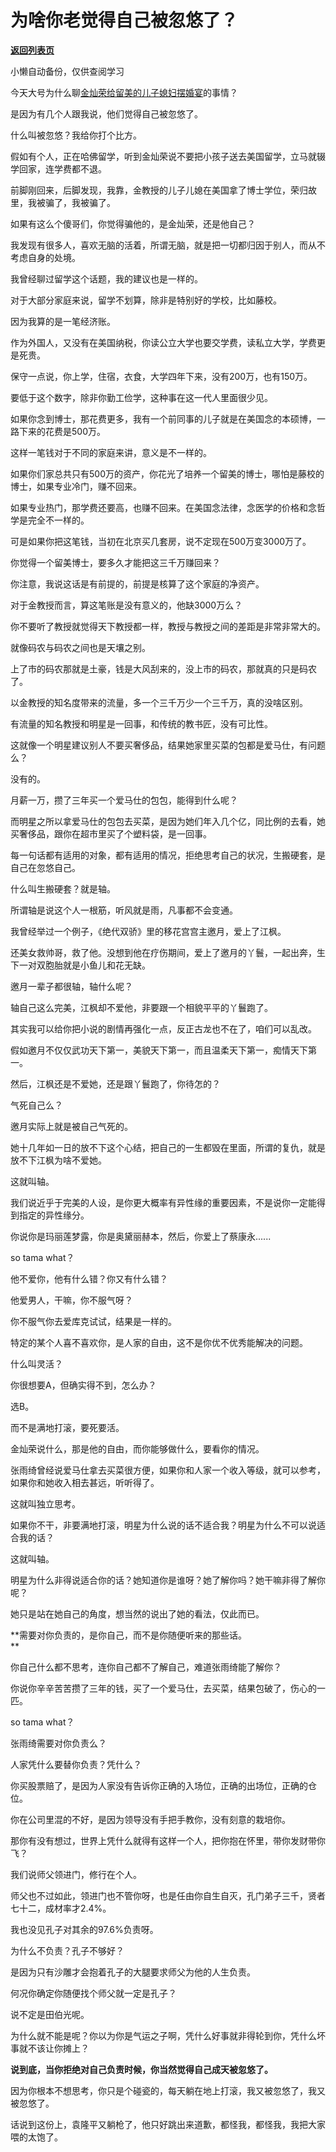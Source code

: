 # 为啥你老觉得自己被忽悠了？

[**返回列表页**](/gzh/记忆承载3)

小懒自动备份，仅供查阅学习

今天大号为什么聊[金灿荣给留美的儿子媳妇摆婚宴](https://mp.weixin.qq.com/s?__biz=MzU0MjYwNDU2Mw==&mid=2247492715&idx=2&sn=b5013df4e2c9d005d6c9703a5282e5b0&chksm=fb1a8817cc6d01019f3c27b25e60caaeb708a1af18fc63656e8bb39542b9661fbf17df2dd677&token=515352953&lang=zh_CN&scene=21#wechat_redirect)的事情？

  

是因为有几个人跟我说，他们觉得自己被忽悠了。

  

什么叫被忽悠？我给你打个比方。

  

假如有个人，正在哈佛留学，听到金灿荣说不要把小孩子送去美国留学，立马就辍学回家，连学费都不退。

  

前脚刚回来，后脚发现，我靠，金教授的儿子儿媳在美国拿了博士学位，荣归故里，我被骗了，我被骗了。  

  

如果有这么个傻哥们，你觉得骗他的，是金灿荣，还是他自己？

  

我发现有很多人，喜欢无脑的活着，所谓无脑，就是把一切都归因于别人，而从不考虑自身的处境。

  

我曾经聊过留学这个话题，我的建议也是一样的。

  

对于大部分家庭来说，留学不划算，除非是特别好的学校，比如藤校。  

  

因为我算的是一笔经济账。

  

作为外国人，又没有在美国纳税，你读公立大学也要交学费，读私立大学，学费更是死贵。  

  

保守一点说，你上学，住宿，衣食，大学四年下来，没有200万，也有150万。

  

要低于这个数字，除非你勤工俭学，这种事在这一代人里面很少见。

  

如果你念到博士，那花费更多，我有一个前同事的儿子就是在美国念的本硕博，一路下来的花费是500万。

  

这样一笔钱对于不同的家庭来讲，意义是不一样的。  

  

如果你们家总共只有500万的资产，你花光了培养一个留美的博士，哪怕是藤校的博士，如果专业冷门，赚不回来。

  

如果专业热门，那学费还要高，也赚不回来。在美国念法律，念医学的价格和念哲学是完全不一样的。

  

可是如果你把这笔钱，当初在北京买几套房，说不定现在500万变3000万了。

  

你觉得一个留美博士，要多久才能把这三千万赚回来？  

  

你注意，我说这话是有前提的，前提是核算了这个家庭的净资产。

  

对于金教授而言，算这笔账是没有意义的，他缺3000万么？  

  

你不要听了教授就觉得天下教授都一样，教授与教授之间的差距是非常非常大的。

  

就像码农与码农之间也是天壤之别。

  

上了市的码农那就是土豪，钱是大风刮来的，没上市的码农，那就真的只是码农了。

  

以金教授的知名度带来的流量，多一个三千万少一个三千万，真的没啥区别。

  

有流量的知名教授和明星是一回事，和传统的教书匠，没有可比性。

  

这就像一个明星建议别人不要买奢侈品，结果她家里买菜的包都是爱马仕，有问题么？  

  

没有的。

  

月薪一万，攒了三年买一个爱马仕的包包，能得到什么呢？

  

而明星之所以拿爱马仕的包包去买菜，是因为她们年入几个亿，同比例的去看，她买奢侈品，跟你在超市里买了个塑料袋，是一回事。  

  

每一句话都有适用的对象，都有适用的情况，拒绝思考自己的状况，生搬硬套，是自己在忽悠自己。

  

什么叫生搬硬套？就是轴。

  

所谓轴是说这个人一根筋，听风就是雨，凡事都不会变通。

  

我曾经举过一个例子，《绝代双骄》里的移花宫宫主邀月，爱上了江枫。

  

还美女救帅哥，救了他。没想到他在疗伤期间，爱上了邀月的丫鬟，一起出奔，生下一对双胞胎就是小鱼儿和花无缺。

  

邀月一辈子都很轴，轴什么呢？

  

轴自己这么完美，江枫却不爱他，非要跟一个相貌平平的丫鬟跑了。

  

其实我可以给你把小说的剧情再强化一点，反正古龙也不在了，咱们可以乱改。

  

假如邀月不仅仅武功天下第一，美貌天下第一，而且温柔天下第一，痴情天下第一。

  

然后，江枫还是不爱她，还是跟丫鬟跑了，你待怎的？

  

气死自己么？

  

邀月实际上就是被自己气死的。

  

她十几年如一日的放不下这个心结，把自己的一生都毁在里面，所谓的复仇，就是放不下江枫为啥不爱她。

  

这就叫轴。

  

我们说近乎于完美的人设，是你更大概率有异性缘的重要因素，不是说你一定能得到指定的异性缘分。

  

你说你是玛丽莲梦露，你是奥黛丽赫本，然后，你爱上了蔡康永......

  

so tama what？

  

他不爱你，他有什么错？你又有什么错？

  

他爱男人，干嘛，你不服气呀？

  

你不服气你去爱库克试试，结果是一样的。

  

特定的某个人喜不喜欢你，是人家的自由，这不是你优不优秀能解决的问题。

  

什么叫灵活？

  

你很想要A，但确实得不到，怎么办？

  

选B。

  

而不是满地打滚，要死要活。

  

金灿荣说什么，那是他的自由，而你能够做什么，要看你的情况。

  

张雨绮曾经说爱马仕拿去买菜很方便，如果你和人家一个收入等级，就可以参考，如果你和她收入相去甚远，听听得了。  

  

这就叫独立思考。

  

如果你不干，非要满地打滚，明星为什么说的话不适合我？明星为什么不可以说适合我的话？

  

这就叫轴。

  

明星为什么非得说适合你的话？她知道你是谁呀？她了解你吗？她干嘛非得了解你呢？  

  

她只是站在她自己的角度，想当然的说出了她的看法，仅此而已。  

  

 **需要对你负责的，是你自己，而不是你随便听来的那些话。  
**

  

你自己什么都不思考，连你自己都不了解自己，难道张雨绮能了解你？  

  

你说你辛辛苦苦攒了三年的钱，买了一个爱马仕，去买菜，结果包破了，伤心的一匹。

  

so tama what？  

  

张雨绮需要对你负责么？  

  

人家凭什么要替你负责？凭什么？  

  

你买股票赔了，是因为人家没有告诉你正确的入场位，正确的出场位，正确的仓位。

  

你在公司里混的不好，是因为领导没有手把手教你，没有刻意的栽培你。  

  

那你有没有想过，世界上凭什么就得有这样一个人，把你抱在怀里，带你发财带你飞？

  

我们说师父领进门，修行在个人。

  

师父也不过如此，领进门也不管你呀，也是任由你自生自灭，孔门弟子三千，贤者七十二，成材率才2.4%。

  

我也没见孔子对其余的97.6%负责呀。  

  

为什么不负责？孔子不够好？  
  

是因为只有沙雕才会抱着孔子的大腿要求师父为他的人生负责。

  

何况你确定你随便找个师父就一定是孔子？  

  

说不定是田伯光呢。

  

为什么就不能是呢？你以为你是气运之子啊，凭什么好事就非得轮到你，凭什么坏事就不该让你摊上？  

  

 **说到底，当你拒绝对自己负责时候，你当然觉得自己成天被忽悠了。**

  

因为你根本不想思考，你只是个碰瓷的，每天躺在地上打滚，我又被忽悠了，我又被忽悠了。

  

话说到这份上，袁隆平又躺枪了，他只好跳出来道歉，都怪我，都怪我，我把大家喂的太饱了。

